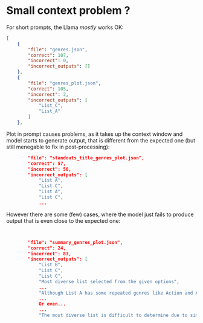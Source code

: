 # Small context problem ?

For short prompts, the Llama *mostly* works OK:

```json
[
    {
        "file": "genres.json",
        "correct": 107,
        "incorrect": 0,
        "incorrect_outputs": []
    },
    {
        "file": "genres_plot.json",
        "correct": 105,
        "incorrect": 2,
        "incorrect_outputs": [
            "List_C",
            "List_A"
        ]
    },
```

Plot in prompt causes problems, as it takes up the context window and model starts to generate output, that is different from the expected one (but still menegable to fix in post-processing):

``` json
        "file": "standouts_title_genres_plot.json",
        "correct": 57,
        "incorrect": 50,
        "incorrect_outputs": [
            "List A",
            "List C",
            "List A",
            "List C",
            ...
```

However there are some (few) cases, where the model just fails to produce output that is even close to the expected one:


```json


        "file": "summary_genres_plot.json",
        "correct": 24,
        "incorrect": 83,
        "incorrect_outputs": [
            "List B",
            "List C",
            "List C",
            "Most diverse list selected from the given options",
            ...
            "Although List A has some repeated genres like Action and Adventure, it has a diverse set of movies that cover a wide range of themes. For instance, the Harry Potter series explores magic and friendship, while The Martian is a sci-fi movie about survival. List B is also quite diverse but it leans more towards superhero movies. List C is the most predictable with a heavy focus on fantasy movies like Harry Potter and Narnia.",
            ...
            Or even...
            ...
            "The most diverse list is difficult to determine due to similar levels of diversity across all three lists, A, B, and C.",

```

